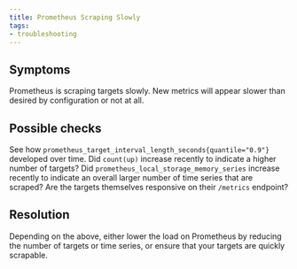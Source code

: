 ```yaml
---
title: Prometheus Scraping Slowly
tags:
- troubleshooting
---
```



## Symptoms

Prometheus is scraping targets slowly. New metrics will appear slower than
desired by configuration or not at all.

## Possible checks

See how `prometheus_target_interval_length_seconds{quantile="0.9"}` developed
over time. Did `count(up)` increase recently to indicate a higher number of
targets? Did `prometheus_local_storage_memory_series` increase recently to
indicate an overall larger number of time series that are scraped? Are the
targets themselves responsive on their `/metrics` endpoint?

## Resolution

Depending on the above, either lower the load on Prometheus by reducing the
number of targets or time series, or ensure that your targets are quickly
scrapable.
